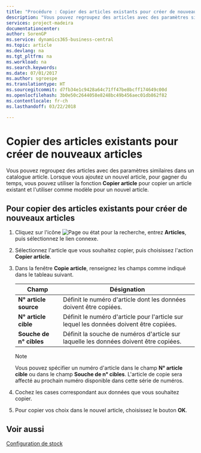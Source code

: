 ```yaml
---
title: "Procédure : Copier des articles existants pour créer de nouveaux articles"
description: "Vous pouvez regroupez des articles avec des paramètres similaires dans un catalogue article. Lorsque vous ajoutez un nouvel article, pour gagner du temps, vous pouvez utiliser **Copier article** pour copier un article existant et l'utiliser comme modèle pour un nouvel article."
services: project-madeira
documentationcenter: 
author: SorenGP
ms.service: dynamics365-business-central
ms.topic: article
ms.devlang: na
ms.tgt_pltfrm: na
ms.workload: na
ms.search.keywords: 
ms.date: 07/01/2017
ms.author: sgroespe
ms.translationtype: HT
ms.sourcegitcommit: d7fb34e1c9428a64c71ff47be8bcff174649c00d
ms.openlocfilehash: 3b0e50c2644058e8248bc49b456aec01db862f82
ms.contentlocale: fr-ch
ms.lasthandoff: 03/22/2018

---
```

# <a name="copy-existing-items-to-new-items"></a>Copier des articles existants pour créer de nouveaux articles
Vous pouvez regroupez des articles avec des paramètres similaires dans un catalogue article. Lorsque vous ajoutez un nouvel article, pour gagner du temps, vous pouvez utiliser la fonction **Copier article** pour copier un article existant et l'utiliser comme modèle pour un nouvel article.  

## <a name="to-copy-existing-items-to-new-items"></a>Pour copier des articles existants pour créer de nouveaux articles  

1.  Cliquez sur l'icône ![Page ou état pour la recherche](../../media/ui-search/search_small.png "Page ou état pour la recherche"), entrez **Articles**, puis sélectionnez le lien connexe.  
2.  Sélectionnez l'article que vous souhaitez copier, puis choisissez l'action **Copier article**.  
3.  Dans la fenêtre **Copie article**, renseignez les champs comme indiqué dans le tableau suivant.  

    |Champ|Désignation|  
    |---------------------------------|---------------------------------------|  
    |**N° article source**|Définit le numéro d'article dont les données doivent être copiées.|  
    |**N° article cible**|Définit le numéro d'article pour l'article sur lequel les données doivent être copiées.|  
    |**Souche de n° cibles**|Définit la souche de numéros d'article sur laquelle les données doivent être copiées.|  

    > [!NOTE]  
    >  Vous pouvez spécifier un numéro d'article dans le champ **N° article cible** ou dans le champ **Souche de n° cibles**. L'article de copie sera affecté au prochain numéro disponible dans cette série de numéros.  

4.  Cochez les cases correspondant aux données que vous souhaitez copier.  
5.  Pour copier vos choix dans le nouvel article, choisissez le bouton **OK**.  

## <a name="see-also"></a>Voir aussi  
[Configuration de stock](../../inventory-setup-inventory.md)

